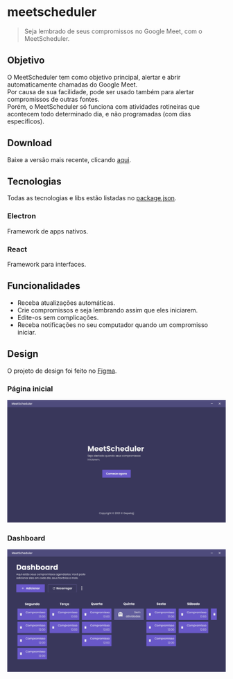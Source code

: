 # meetscheduler

> Seja lembrado de seus compromissos no Google Meet, com o MeetScheduler.

## Objetivo

O MeetScheduler tem como objetivo principal, alertar e abrir automaticamente chamadas do Google Meet.  
Por causa de sua facilidade, pode ser usado também para alertar compromissos de outras fontes.  
Porém, o MeetScheduler só funciona com atividades rotineiras que acontecem todo determinado dia, e não programadas (com dias específicos).

## Download

Baixe a versão mais recente, clicando [aqui](https://github.com/gepetojj/meetscheduler/releases).  

## Tecnologias  

Todas as tecnologias e libs estão listadas no [package.json](https://github.com/gepetojj/meetscheduler/blob/master/package.json).  

### Electron  

Framework de apps nativos.

### React  

Framework para interfaces.

## Funcionalidades

* Receba atualizações automáticas.
* Crie compromissos e seja lembrando assim que eles iniciarem.  
* Edite-os sem complicações.  
* Receba notificações no seu computador quando um compromisso iniciar.  

## Design

O projeto de design foi feito no [Figma](https://www.figma.com/file/qM0LLHndNKCirTJAr7EpdO/MeetScheduler?node-id=4%3A114).  

### Página inicial

![Landing](https://github.com/gepetojj/meetscheduler/blob/main/.github/assets/landing.png?raw=true)

### Dashboard

![Dashboard](https://github.com/gepetojj/meetscheduler/blob/main/.github/assets/dashboard.png?raw=true)
